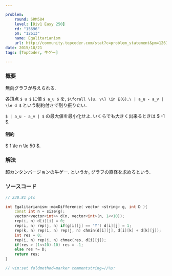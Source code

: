 ```yaml
---

problem:
    round: SRM584
    level: [Div1 Easy 250]
    rd: "15696"
    pm: "12613"
    name: Egalitarianism
    url: http://community.topcoder.com/stat?c=problem_statement&pm=12613&rd=15696
date: 2015/10/21
tags: [TopCoder, 牛ゲー]

---
```


### 概要

無向グラフが与えられる.

各頂点 `$ u $` に値 `$ a_u $` を, `$\forall \{u, v\} \in E(G),\ | a_u - a_v | \le d $` という制約付きで割り振りたい.

`$ | a_u - a_v | $` の最大値を最小化せよ.
いくらでも大きく出来るときは $ -1 $.

#### 制約

$ 1 \le n \le 50 $.

### 解法

超カンタンバージョンの牛ゲー.
というか, グラフの直径を求めろという.

### ソースコード

~~~ cpp
// 230.81 pts

int Egalitarianism::maxDifference( vector <string> g, int D ){
    const int n = size(g);
    vector<vector<int>> d(n, vector<int>(n, 1<<10));
    rep(i, n) d[i][i] = 0;
    rep(i, n) rep(j, n) if(g[i][j] == 'Y') d[i][j] = 1;
    rep(k, n) rep(i, n) rep(j, n) chmin(d[i][j], d[i][k] + d[k][j]);
    int res = 0;
    rep(i, n) rep(j, n) chmax(res, d[i][j]);
    if(res > (1<<10)-10) res = -1;
    else res *= D;
    return res;
}

// vim:set foldmethod=marker commentstring=//%s:
~~~

